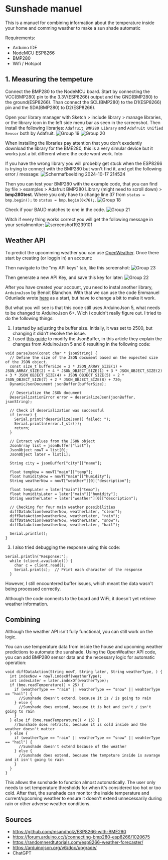 # Sunshade manuel 
This is a manuel for combining information about the temperature inside your home and comming weather to make a sun shade automatic

Requirements: 
- Arduino IDE
- NodeMCU ESP8266
- BMP280
- Wifi / Hotspot 

## 1. Measuring the tempeture 
Connect the BMP280 to the NodeMCU board. Start by connecting the VCC(BMP280) pin to the 3.3V(ESP8266) output and the GND(BMP280) to the ground(ESP8266). 
Than connect the SCL(BMP280) to the D1(ESP8266) pin and the SDA(BMP280) to D2(ESP8266). 

Open your library manager with Sketch > include library > manage libraries, or the library icon in the left side menu bar as seen in the screenshot. Then install the following libraries: `Adafruit BMP280 Library` and `Adafruit Unified Sensor` both by Adafruit. 
![Group 19](https://github.com/user-attachments/assets/24df21c7-1c9f-4dfc-9f8f-3b57b513164d)
![Group 20](https://github.com/user-attachments/assets/437e4520-281c-4ace-b215-981c2b7f3216)

When installing the libraries pay attention that you don't exedently download the library for the BME280, this is a very simular device but it works just a bit different where the code wont work. 
foto

If you have the wrong library you will probebly get stuck when the ESP8266
is trying to connect with the BMP280 but won't find it, and get the following error / message: 
![Schermafbeelding 2024-10-17 214524](https://github.com/user-attachments/assets/06d4eb79-5631-4476-ae34-a467e8bb8985)

Then you can test your BMP280 with the example code, that you can find by file > examples > Adafruit BMP280 Library (might need to scroll down) > **bmp280test**. Where you only have to change line 37 from `status = bmp.begin();` to `status = bmp.begin(0x76);`. 
![Group 18](https://github.com/user-attachments/assets/0218cd4a-c74f-4a3b-b37d-0ce3ce2f48c6)

Check if your BAUD matches te one in the code. 
![Group 21](https://github.com/user-attachments/assets/302cb65a-3493-444d-85c6-c60b97e4521e)

Witch if every thing works correct you will get the following message in your serialmonitor:
![screenshot19239101](https://github.com/user-attachments/assets/f946d4df-d4d1-43c8-a856-0c8692acd287)

## Weather API 
To predict the upcomming weather you can use [OpenWeather](https://openweather.co.uk/). Once there start by creating (or loggin in) an account: 

Then navigate to the "my API keys" tab, like this screenshot: 
![Group 23](https://github.com/user-attachments/assets/03ec4838-ad4e-465e-a3b8-dd01b509046a)

Then generate a new API Key, and save this key for later: 
![Group 22](https://github.com/user-attachments/assets/890b2bb1-924e-4366-9fa3-a4340ea446b3)

After you have created your account, you need to instal another library, `ArduinoJson` by Benoit Blanchon. With that we can use the code Emmanuel Odunlade wrote [here](https://randomnerdtutorials.com/esp8266-weather-forecaster/) as a start, but have to change a bit to make it work. 


But what you will see is that this code still uses ArduinoJson 5, what needs to be changed to ArduinoJson 6+. Wich i couldn't really figure out. I tried to do the following things: 
1. I started by adjusting the buffer size. Initially, it was set to 2500, but changing it didn’t resolve the issue.
2. I used [this guide](https://arduinojson.org/v6/doc/upgrade/) to modify the JsonBuffer, in this article they explain the changes from ArduinoJson 5 and 6 resulting in the following code:
```
void parseJson(const char * jsonString) {
  // Define the size of the JSON document based on the expected size of the JSON object.
  const size_t bufferSize = 2 * JSON_ARRAY_SIZE(1) + JSON_ARRAY_SIZE(2) + 4 * JSON_OBJECT_SIZE(1) + 3 * JSON_OBJECT_SIZE(2) + 3 * JSON_OBJECT_SIZE(4) + JSON_OBJECT_SIZE(5) + 2 * JSON_OBJECT_SIZE(7) + 2 * JSON_OBJECT_SIZE(8) + 720;
  DynamicJsonDocument jsonBuffer(bufferSize);

  // Deserialize the JSON document
  DeserializationError error = deserializeJson(jsonBuffer, jsonString);

  // Check if deserialization was successful
  if (error) {
    Serial.print("deserializeJson() failed: ");
    Serial.println(error.f_str());
    return;
  }

  // Extract values from the JSON object
  JsonArray list = jsonBuffer["list"];
  JsonObject nowT = list[0];
  JsonObject later = list[1];

  String city = jsonBuffer["city"]["name"];
  
  float tempNow = nowT["main"]["temp"];
  float humidityNow = nowT["main"]["humidity"];
  String weatherNow = nowT["weather"][0]["description"];

  float tempLater = later["main"]["temp"];
  float humidityLater = later["main"]["humidity"];
  String weatherLater = later["weather"][0]["description"];

  // Checking for four main weather possibilities
  diffDataAction(weatherNow, weatherLater, "clear");
  diffDataAction(weatherNow, weatherLater, "rain");
  diffDataAction(weatherNow, weatherLater, "snow");
  diffDataAction(weatherNow, weatherLater, "hail");

  Serial.println();
}
```

3. I also tried debugging the response using this code:
``` 
Serial.println("Response:");
  while (client.available()) {
    char c = client.read();
    Serial.print(c);  // Print each character of the response
  }
```

However, I still encountered buffer issues, which meant the data wasn't being processed correctly.

Although the code connects to the board and WiFi, it doesn't yet retrieve weather information.

## Combining 
Although the weather API isn't fully functional, you can still work on the logic. 

You can use temperature data from inside the house and upcoming weather predictions to automate the sunshade. Using the OpenWeather API code, you can add BMP280 sensor data and the necessary logic for automatic operation:
```
void diffDataAction(String nowT, String later, String weatherType, ) {
  int indexNow = nowT.indexOf(weatherType);
  int indexLater = later.indexOf(weatherType);
  if (bme.readTemperature() > 25) {
    if (weatherType == "rain" || weatherType == "snow" || weahterType == "hail") {
      //Sunshade doesn't extend, because it is / is going to rain
    } else {
      //Sunshade does extend, because it is hot and isn't / isn't going to rain
    }
  } else if (bme.readTemperature() < 15) {
    //Sunshade does retracts, because it is cold inside and the weather doesn't matter
  } else {
    if (weatherType == "rain" || weatherType == "snow" || weahterType == "hail") {
      //Sunshade doesn't extend because of the weather
    } else {
      //Sunshade does extend, because the tempeture inside is avarage and it isn't going to rain
    }
  }
}
```

This allows the sunshade to function almost automatically. The user only needs to set temperature thresholds for when it's considered too hot or too cold. After that, the sunshade can monitor the inside temperature and current/upcoming weather to ensure it doesn't extend unnecessarily during rain or other adverse weather conditions.

## Sources
- https://github.com/msandholz/ESP8266-with-BME280
- https://forum.arduino.cc/t/connecting-bmp280-esp8266/1020675
- https://randomnerdtutorials.com/esp8266-weather-forecaster/
- https://arduinojson.org/v6/doc/upgrade/
- ChatGPT
